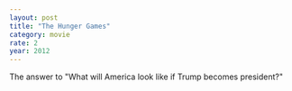 ```yaml
---
layout: post
title: "The Hunger Games"
category: movie
rate: 2
year: 2012
---
```


The answer to "What will America look like if Trump becomes president?"
